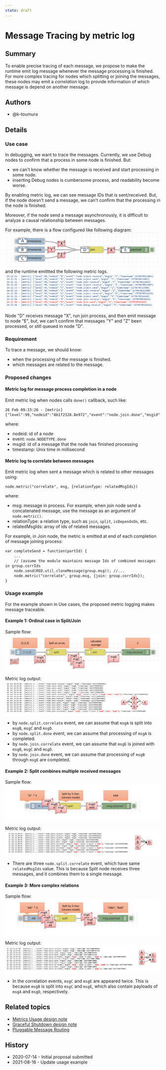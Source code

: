 ```yaml
---
state: draft 
---
```


# Message Tracing by metric log 

## Summary

To enable precise tracing of each message, we propose to make the runtime emit
log message whenever the message processing is finished.   For more complex
tracing for nodes which splitting or joining the messages, these nodes may
emit a *correlation* log to provide information of
which message is depend on another message.

## Authors

 - @k-toumura

## Details

### Use case

In debugging, we want to trace the messages. Currently, we use Debug nodes to confirm that a process in some node is finished. But:

- we can't know whether the message is received and start processing in some node.
- inserting Debug nodes is cumbersome process, and readability become worse.

By enabling metric log, we can see message IDs that is sent/received.
But, if the node doesn't send a message, we can't confirm that
the processing in the node is finished.

Moreover, if the node send a message asynchronously, it is difficult
to analyze a causal relationship between messages.

For example, there is a flow configured like following diagram:
![sample flow](sampleflow.png)
and the runtime emittted the following metric logs.
![sample log](samplelog.png)

Node "D" receives message "X", run join process, and then emit message to node "E",
but, we can't confirm that messages "Y" and "Z" been processed, or still queued in node "D".

### Requirement

To trace a message, we should know:
- when the processing of the message is finished.
- which messages are related to the message. 

### Proposed changes

#### Metric log for message process completion in a node

Emit metric log when nodes calls `done()` callback, such like:
```
26 Feb 09:33:26 - [metric] {"level":99,"nodeid":"8b1f2328.8e972","event":"node.join.done","msgid":"2522bce.e667944","timestamp":1582677206863}

```
where:
 - nodeid: id of a node
 - event: `node.NODETYPE.done`
 - msgid: id of a message that the node has finished processing
 - timestamp: Unix time in millisecond

#### Metric log to correlate between messages

Emit metric log when sent a message which is related to other messages using:
```
node.metric("correlate", msg, {relationType: relatedMsgIds})
```
where:
- msg: message in process.  For example, when join node send a concatenated message, use the message as an argument of `node.metric()`.
- relationType: a relation type, such as `join`, `split`, `isDependsOn`, etc.
- relatedMsgIds: array of ids of related messages.

For example, in Join node, the metric is emitted at end of each completion of message joining process:
```
var completeSend = function(partId) {
    ...
    // (assume the module maintains message Ids of combined messages in group.corrIds
    node.send(RED.util.cloneMessage(group.msg)); //...
    node.metric("correlate", group.msg, {join: group.corrIds});
}
```

### Usage example

For the example shown in Use cases, the proposed metric logging makes message traceable.  

#### Example 1: Ordinal case in Split/Join

Sample flow:
![Example Flow 1](./exflow1.png)

Metric log output:
![Example Output 1](./exlog1.png)

- by `node.split.correlate` event, we can assume that `msgA` is split into `msgB`, `msgC` and `msgD`.
- by `node.split.done` event, we can assume that processing of `msgA` is completed.
- by `node.join.correlate` event, we can assume that `msgE` is joined with `msgB`, `msgC` and `msgD`.
- by `node.join.done` event, we can assume that processing of `msgB` through `msgE` are completed.

#### Example 2: Split combines multiple received messages

Sample flow:
![Example Flow 2](./exflow2.png)

Metric log output: 
![Example Output 2](./exlog2.png)

- There are three `node.split.correlate` event, which have same `relatedMsgIds` value.  This is because Split node receives three messages, and it combines them to a single message.

#### Example 3: More complex relations

Sample flow:
![Example Flow 2](./exflow3.png)

Metric log output:
![Example Output 3](./exlog3.png)

- In the correlation events, `msgC` and `msgE` are appeared twice.  This is because `msgB` is split into `msgC` and `msgE`, which also contain payloads of `msgA` and `msgD`, respectively. 


## Related topics

- [Metrics Usage design note](../metrics-usage.md)
- [Graceful Shutdown design note](../gracerul-shutdown/README.md)
- [Pluggable Message Routing](../pluggable-message-routing.md)

## History

- 2020-07-14 - Initial proposal submitted
- 2021-08-16 - Update usage example

